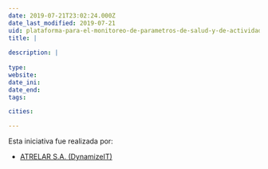 ```yaml
---
date: 2019-07-21T23:02:24.000Z
date_last_modified: 2019-07-21
uid: plataforma-para-el-monitoreo-de-parametros-de-salud-y-de-actividad-del-adulto-mayor
title: |
  
description: |
  
type: 
website: 
date_ini: 
date_end: 
tags:

cities: 

---
```


Esta iniciativa fue realizada por:

- [ATRELAR S.A. (DynamizeIT)](/organizaciones/atrelar-s-a-dynamizeit)
